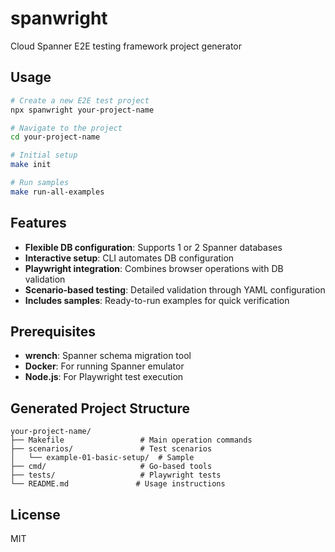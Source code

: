 # spanwright

Cloud Spanner E2E testing framework project generator

## Usage

```bash
# Create a new E2E test project
npx spanwright your-project-name

# Navigate to the project
cd your-project-name

# Initial setup
make init

# Run samples
make run-all-examples
```

## Features

- **Flexible DB configuration**: Supports 1 or 2 Spanner databases
- **Interactive setup**: CLI automates DB configuration
- **Playwright integration**: Combines browser operations with DB validation
- **Scenario-based testing**: Detailed validation through YAML configuration
- **Includes samples**: Ready-to-run examples for quick verification

## Prerequisites

- **wrench**: Spanner schema migration tool
- **Docker**: For running Spanner emulator
- **Node.js**: For Playwright test execution

## Generated Project Structure

```
your-project-name/
├── Makefile                 # Main operation commands
├── scenarios/               # Test scenarios
│   └── example-01-basic-setup/  # Sample
├── cmd/                     # Go-based tools
├── tests/                   # Playwright tests
└── README.md               # Usage instructions
```

## License

MIT